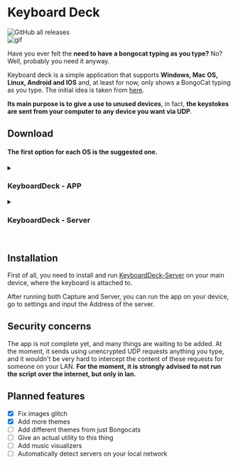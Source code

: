 # Keyboard Deck
![GitHub all releases](https://img.shields.io/github/downloads/francescocaracciolo/KeyboardDeck-App/total)
<br />
![gif](https://media0.giphy.com/media/nYa2AaUmwKxYEBnSrW/giphy.gif?cid=790b76117d0cee5d9c7bbef071fe3039dc2311b03dd2c493&rid=giphy.gif&ct=g)
<br />

Have you ever felt the **need to have a bongocat typing as you type?** No? Well, probably you need it anyway.

Keyboard deck is a simple application that supports **Windows, Mac OS, Linux, Android and IOS** and, at least for now, only shows a BongoCat typing as you type. The initial idea is taken from [here](https://www.reddit.com/r/MechanicalKeyboards/comments/h0a7kq/i_made_an_oled_animation_of_bongo_cat_that/).

**Its main purpose is to give a use to unused devices**, in fact, **the keystokes are sent from your computer to any device you want via UDP**.
## Download
#### The first option for each OS is the suggested one.
<details>
  <summary><h3>KeyboardDeck - APP</h1></summary>

<table border=4>
<thead>
<tr>
<th><img src="https://upload.wikimedia.org/wikipedia/commons/thumb/6/64/Android_logo_2019_%28stacked%29.svg/2346px-Android_logo_2019_%28stacked%29.svg.png" width=40></th>
<th><img src="https://effatta.it/wp-content/uploads/2018/10/logo-apple-ios-png-recently-2480-300x146.png" width=40></th>
<th><img src="https://pnggrid.com/wp-content/uploads/2021/06/Windows-11-Icon-Logo.png" width=40></th>
<th><img src="https://upload.wikimedia.org/wikipedia/commons/a/af/Tux.png" width=40></th>
<th><img src="https://upload.wikimedia.org/wikipedia/commons/thumb/2/22/MacOS_logo_%282017%29.svg/2060px-MacOS_logo_%282017%29.svg.png" width=40></th>
</tr>
</thead>
<tbody>
<tr>
<td><a href="https://github.com/FrancescoCaracciolo/KeyboardDeck-App/releases/download/0.0.1/KeyboardDeck-App-Android.apk">APK</a></td>
<td><a href="https://github.com/FrancescoCaracciolo/KeyboardDeck-App/releases/download/0.0.1/ios-build.zip">IOS Build</a></td>
<td><a href="https://github.com/FrancescoCaracciolo/KeyboardDeck-App/releases/download/0.0.1/KeyboardDeckApp-Installer.exe">Exe Installer</a></td>
<td><a href="https://github.com/FrancescoCaracciolo/KeyboardDeck-App/releases/download/0.0.1/KeyboardDeck-App.AppImage">AppImage</a></td>
<td>No Build provided, <a href="https://github.com/FrancescoCaracciolo/KeyboardDeck-App/wiki/Build-from-source">build it yourself</a></td>
</tr>
<tr>
<td></td>
<td></td>
<td><a href="https://github.com/FrancescoCaracciolo/KeyboardDeck-App/releases/download/0.0.1/KeyboardDeck-App.msix">MSIX (You have to install the certificate)</a></td>
<td><a href="https://github.com/FrancescoCaracciolo/KeyboardDeck-App/releases/download/0.0.1/KeyboardDeckApp-Linux-Executable.zip">Executable</a></td>
<td></td>
</tr>
<tr>
<td></td>
<td></td>
<td><a href="https://github.com/FrancescoCaracciolo/KeyboardDeck-App/releases/download/0.0.1/KeyboardDeckApp-Windows-Executable.zip">Executable</a></td>
<td></td>
<td></td>
</tr>
</tbody>
</table>

</details>
<details>
  <summary><h3>KeyboardDeck - Server</h1></summary>
<table border=4>
<thead>
<tr>
<th><img src="https://pnggrid.com/wp-content/uploads/2021/06/Windows-11-Icon-Logo.png" width=40></th>
<th><img src="https://upload.wikimedia.org/wikipedia/commons/a/af/Tux.png" width=40></th>
<th><img src="https://upload.wikimedia.org/wikipedia/commons/thumb/2/22/MacOS_logo_%282017%29.svg/2060px-MacOS_logo_%282017%29.svg.png" width=40></th>
</tr>
</thead>
<tbody>
<tr>
<td><a href="https://github.com/FrancescoCaracciolo/KeyboardDeck-Server/releases/download/0.0.1/KeyboardDeckServer-Installer.exe">Exe Installer</a></td>
<td><a href="https://github.com/FrancescoCaracciolo/KeyboardDeck-Server/releases/download/0.0.1/KeyboardDeck-Server.AppImage">AppImage</a></td>
<td>No build provided</td>
</tr>
<tr>
<td><a href="https://github.com/FrancescoCaracciolo/KeyboardDeck-Server/releases/download/0.0.1/Keyboarddeck-Server-Portable.exe">Exe Portable</a></td>
<td><a href="https://github.com/FrancescoCaracciolo/KeyboardDeck-Server/releases/download/0.0.1/KeyboardDeck-Server0.0.1.Linux.Executable.1">Executable</a></td>
<td></td>
</tr>
<tr>
<td></td>
<td></td>
</tr>
</tbody>
</table>
</details>
<br />

## Installation

First of all, you need to install and run [KeyboardDeck-Server](https://github.com/FrancescoCaracciolo/KeyboardDeck-Server) on your main device, where the keyboard is attached to.

After running both Capture and Server, you can run the app on your device, go to settings and input the Address of the server.

## Security concerns

The app is not complete yet, and many things are waiting to be added. 
At the moment, it sends using unencrypted UDP requests anything you type, and it wouldn't be very hard to intercept the content of these requests for someone on your LAN.
**For the moment, it is strongly advised to not run the script over the internet, but only in lan.**

## Planned features

- [X] Fix images glitch
- [X] Add more themes
- [ ] Add different themes from just Bongocats
- [ ] Give an actual utility to this thing
- [ ] Add music visualizers
- [ ] Automatically detect servers on your local network
